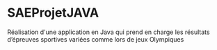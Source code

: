# SAEProjetJAVA
Réalisation d'une application en Java qui prend en charge les résultats d’épreuves sportives variées comme lors de jeux Olympiques
